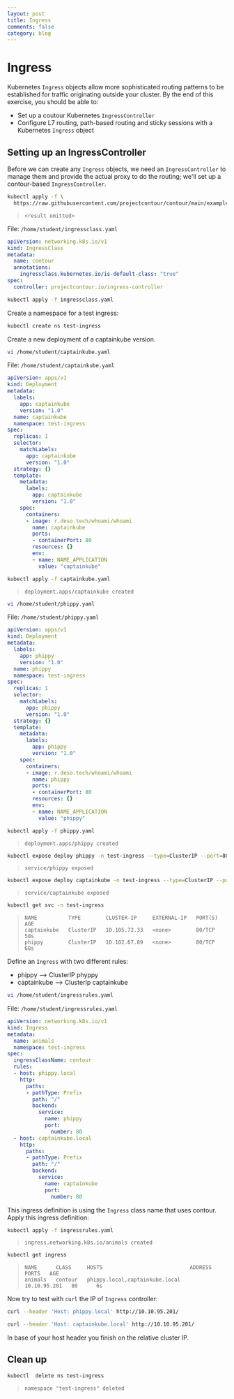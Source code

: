 ```yaml
---
layout: post
title: Ingress
comments: false
category: blog
---
```

# Ingress


Kubernetes `Ingress` objects allow more sophisticated routing patterns to be established for traffic originating
outside your cluster. By the end of this exercise, you should be able to:

- Set up a coutour Kubernetes `IngressController`
- Configure L7 routing, path-based routing and sticky sessions with a Kubernetes `Ingress` object

## Setting up an IngressController
Before we can create any `Ingress` objects, we need an `IngressController` to manage them and provide the actual proxy
to do the routing; we'll set up a contour-based `IngressController`.

```bash
kubectl apply -f \
  https://raw.githubusercontent.com/projectcontour/contour/main/examples/render/contour.yaml
```

> ```
> <result omitted>
> ```

File: `/home/student/ingressclass.yaml`

```yaml
apiVersion: networking.k8s.io/v1
kind: IngressClass
metadata:
  name: contour
  annotations:
    ingressclass.kubernetes.io/is-default-class: "true"
spec:
  controller: projectcontour.io/ingress-controller
```

```bash
kubectl apply -f ingressclass.yaml
```

Create a namespace for a test ingress:

```bash
kubectl create ns test-ingress
```

Create a new deployment of a captainkube version.

```bash
vi /home/student/captainkube.yaml
```

File: `/home/student/captainkube.yaml`

```yaml
apiVersion: apps/v1
kind: Deployment
metadata:
  labels:
    app: captainkube
    version: "1.0"
  name: captainkube
  namespace: test-ingress
spec:
  replicas: 1
  selector:
    matchLabels:
      app: captainkube
      version: "1.0"
  strategy: {}
  template:
    metadata:
      labels:
        app: captainkube
        version: "1.0"
    spec:
      containers:
      - image: r.deso.tech/whoami/whoami
        name: captainkube
        ports:
        - containerPort: 80
        resources: {}
        env:
        - name: NAME_APPLICATION
          value: "captainkube"
```

```bash
kubectl apply -f captainkube.yaml
```

> ```
> deployment.apps/captainkube created
> ```

```bash
vi /home/student/phippy.yaml
```

File: `/home/student/phippy.yaml`

```yaml
apiVersion: apps/v1
kind: Deployment
metadata:
  labels:
    app: phippy
    version: "1.0"
  name: phippy
  namespace: test-ingress
spec:
  replicas: 1
  selector:
    matchLabels:
      app: phippy
      version: "1.0"
  strategy: {}
  template:
    metadata:
      labels:
        app: phippy
        version: "1.0"
    spec:
      containers:
      - image: r.deso.tech/whoami/whoami
        name: phippy
        ports:
        - containerPort: 80
        resources: {}
        env:
        - name: NAME_APPLICATION
          value: "phippy"
```

```bash
kubectl apply -f phippy.yaml
```

> ```
> deployment.apps/phippy created
> ```

```bash
kubectl expose deploy phippy -n test-ingress --type=ClusterIP --port=80
```

> ```
> service/phippy exposed
> ```


```bash
kubectl expose deploy captainkube -n test-ingress --type=ClusterIP --port=80
```

> ```
> service/captainkube exposed
> ```


```bash
kubectl get svc -n test-ingress
```

> ```
> NAME          TYPE        CLUSTER-IP     EXTERNAL-IP   PORT(S)   AGE
> captainkube   ClusterIP   10.105.72.33   <none>        80/TCP    58s
> phippy        ClusterIP   10.102.67.89   <none>        80/TCP    68s
> ```

Define an `Ingress` with two different rules:

- phippy --> ClusterIP phyppy
- captainkube --> ClusterIp captainkube

```bash
vi /home/student/ingressrules.yaml
```

File: `/home/student/ingressrules.yaml`

```yaml
apiVersion: networking.k8s.io/v1
kind: Ingress
metadata:
  name: animals
  namespace: test-ingress
spec:
  ingressClassName: contour
  rules:
  - host: phippy.local
    http:
      paths:
      - pathType: Prefix
        path: "/"
        backend:
          service:
            name: phippy
            port:
              number: 80
  - host: captainkube.local
    http:
      paths:
      - pathType: Prefix
        path: "/"
        backend:
          service:
            name: captainkube
            port:
              number: 80
```

This ingress definition is using the `Ingress` class name that uses contour.
Apply this ingress definition:

```bash
kubectl apply -f ingressrules.yaml
```

> ```
> ingress.networking.k8s.io/animals created
> ```

```bash
kubectl get ingress
```

> ```
> NAME      CLASS     HOSTS                            ADDRESS        PORTS   AGE
> animals   contour   phippy.local,captainkube.local   10.10.95.201   80      6s
> ```

Now try to test with `curl` the IP of `Ingress` controller:

```bash
curl --header 'Host: phippy.local' http://10.10.95.201/

curl --header 'Host: captainkube.local' http://10.10.95.201/
```

In base of your host header you finish on the relative cluster IP.

## Clean up

```bash
kubectl  delete ns test-ingress
```

> ```
> namespace "test-ingress" deleted
> ```
